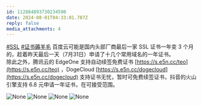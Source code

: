 ```yaml
---
id: 112884893730234590
date: 2024-08-01T04:33:01.787Z
reply: false
media_attachments: 4
---
```


[#SSL](https://e5n.cc/tags/SSL) [#证书薅羊毛](https://e5n.cc/tags/%E8%AF%81%E4%B9%A6%E8%96%85%E7%BE%8A%E6%AF%9B) 百度云可能是国内头部厂商最后一家 SSL 证书一年变 3 个月的，趁着昨天最后一天（7月31日）申请了十几个常用域名的一年证书。  
除此之外，腾讯云的 EdgeOne 支持自动续签免费证书 [https://s.e5n.cc/teo](https://s.e5n.cc/teo) ，DogeCloud [https://s.e5n.cc/dogecloud](https://s.e5n.cc/dogecloud) 支持证书无忧，暂时可免费续签证书，抖音的火山引擎支持 6.8 元申请一年证书，在可接受范围。

![None](https://files.e5n.cc/media_attachments/files/112/884/891/896/830/028/original/d7f48f1e75b7fd50.png)
![None](https://files.e5n.cc/media_attachments/files/112/884/892/890/033/590/original/59c5b64c36e0c232.png)
![None](https://files.e5n.cc/media_attachments/files/112/884/893/230/552/119/original/ba9bacd68064ca65.png)
![None](https://files.e5n.cc/media_attachments/files/112/884/893/513/673/555/original/90be9112d1e4f6f1.png)
